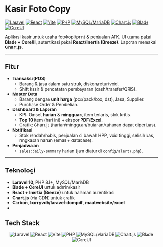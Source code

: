 # Kasir Foto Copy
<p align="left">
  <a href="#"><img src="https://img.shields.io/badge/Laravel-11-FF2D20?logo=laravel&logoColor=white" alt="Laravel"></a>
  <a href="#"><img src="https://img.shields.io/badge/React-18-61DAFB?logo=react&logoColor=black" alt="React"></a>
  <a href="#"><img src="https://img.shields.io/badge/Vite-5-646CFF?logo=vite&logoColor=white" alt="Vite"></a>
  <a href="#"><img src="https://img.shields.io/badge/PHP-8.1+-777BB4?logo=php&logoColor=white" alt="PHP"></a>
  <a href="#"><img src="https://img.shields.io/badge/MySQL-MariaDB-4479A1?logo=mysql&logoColor=white" alt="MySQL/MariaDB"></a>
  <a href="#"><img src="https://img.shields.io/badge/Chart.js-4-FF6384?logo=chartdotjs&logoColor=white" alt="Chart.js"></a>
  <a href="#"><img src="https://img.shields.io/badge/Blade-Templating-0A0A0A?logo=laravel&logoColor=white" alt="Blade"></a>
  <a href="#"><img src="https://img.shields.io/badge/CoreUI-Admin-2CA5E0?logo=bootstrap&logoColor=white" alt="CoreUI"></a>
</p>


Aplikasi kasir untuk usaha fotokopi/print & penjualan ATK. UI utama pakai **Blade + CoreUI**, autentikasi pakai **React/Inertia (Breeze)**. Laporan memakai **Chart.js**.

---

## Fitur

- **Transaksi (POS)**
  - Barang & jasa dalam satu struk, diskon/retur/void.
  - Shift kasir & pencatatan pembayaran (cash/transfer/QRIS).
- **Master Data**
  - Barang dengan **unit harga** (pcs/pack/box, dst), Jasa, Supplier.
  - Purchase Order & Pembelian.
- **Dashboard & Laporan**
  - KPI: Omset **harian** & **mingguan**, item terlaris, stok kritis.
  - **Top 10** item (hari ini) + ekspor **PDF**/**Excel**.
  - Grafik: Chart.js (harian/mingguan/bulanan/tahunan dapat diperluas).
- **Notifikasi**
  - Stok rendah/habis, penjualan di bawah HPP, void tinggi, selisih kas, ringkasan harian (email + database).
- **Penjadwalan**
  - `sales:daily-summary` harian (jam diatur di `config/alerts.php`).

---

## Teknologi

- **Laravel 10**, PHP 8.1+, MySQL/MariaDB
- **Blade + CoreUI** untuk admin/kasir
- **React + Inertia (Breeze)** untuk halaman autentikasi
- **Chart.js** (via CDN) untuk grafik
- **Carbon**, **barryvdh/laravel-dompdf**, **maatwebsite/excel**
- 
## Tech Stack

<p align="center">
  <img src="https://img.shields.io/badge/Laravel-11-FF2D20?logo=laravel&logoColor=white&style=for-the-badge" alt="Laravel" />
  <img src="https://img.shields.io/badge/React-18-61DAFB?logo=react&logoColor=black&style=for-the-badge" alt="React" />
  <img src="https://img.shields.io/badge/Vite-5-646CFF?logo=vite&logoColor=white&style=for-the-badge" alt="Vite" />
  <img src="https://img.shields.io/badge/PHP-8.1+-777BB4?logo=php&logoColor=white&style=for-the-badge" alt="PHP" />
  <img src="https://img.shields.io/badge/MySQL%2F-MariaDB-4479A1?logo=mysql&logoColor=white&style=for-the-badge" alt="MySQL/MariaDB" />
  <img src="https://img.shields.io/badge/Chart.js-4-FF6384?logo=chartdotjs&logoColor=white&style=for-the-badge" alt="Chart.js" />
  <img src="https://img.shields.io/badge/Blade-Templating-0A0A0A?logo=laravel&logoColor=white&style=for-the-badge" alt="Blade" />
  <img src="https://img.shields.io/badge/CoreUI-Admin-2CA5E0?logo=bootstrap&logoColor=white&style=for-the-badge" alt="CoreUI" />
</p>
